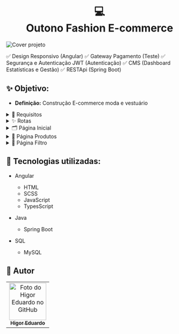 <h1 align="center">
  💻<br>Outono Fashion E-commerce
</h1>
<img src="" alt="Cover projeto" />

✅ Design Responsivo (Angular)
✅ Gateway Pagamento (Teste)
✅ Segurança e Autenticação JWT (Autenticação)
✅ CMS (Dashboard Estatísticas e Gestão)
✅ RESTApi (Spring Boot)

## ✨ Objetivo:

- **Definição:** Construção E-commerce moda e vestuário

<details>
<summary>📒 Requisitos</summary>

- **Produto**
    - Descritivo: Nome, Descrição, Detalhes, Imagem, Estoque, Peso, Dimensões
    - Deve possuir: Gênero (masculino), Categoria (acessorios), Tipo (oculos), Tamanho (unico), Marca (coca-cola), Cor (azul), Preço (380,00)
    - Deve possui modal de preview
    - Filtrar no máximo 15 por página de busca

- **Cliente**
    - Autenticação para acessar a conta
    - Autenticação para comentário
    - Autenticação para favorito
    - Autenticação para pagamento
    - Cadastro restrito para um CPF/CNPJ e E-mail

- **Gestão Produto**
    - Tipo depende da Categoria
    - Marca depende do Tipo

- **Gênero**
    - Masculino, Feminino, Menino, Menina, Unissex

- **Categorias**
    - Calçados, Roupas, Acessórios

- **Tipos**
    - *Calçados:* Botas, Chinelos, Chuteiras, Crocs, Sapatênis, Tênis
    - *Roupas:* Bermudas, Calças, Camisas, Jaquetas, Moletons, Shorts
    - *Acessórios:* Bonés, Malas, Meias, Mochilas, Óculos, Relógios

- **Tamanho**
    - PP, P, M, G, GG, XG, 20 - 50 (múltiplo 2), Único

- **Marcas**
    - *Calçados:* Adidas, Asics, Fila, Kappa, Mizuno, Nike, Oakley, Olympikus, Puma
    - *Roupas:* Adidas, Aramis, Armadilho, Calvin Klein, Colcci, Everlast, Lacoste, Nike, Reserva
    - *Acessórios:* Adidas, Amora, Capricho, Caterpillar, Coca Cola, Colcci, Everlast

- **Cores**
    - Amarelo, Azul Claro, Azul Escuro, Bege, Bordô, Branco, Cinza, Dourado, Laranja, Lilás, Marinho, Marrom, Preto, Rosa, Roxo
	- Verde, Verde Escuro, Verde Claro, Vermelho, Vinho, Violeta

- **Faixa de preço**
    - Menos 60, Entre (60 - 100), Entre (100 - 160), Entre (160 - 240), Entre (240 - 380), Entre (380 - 770), Mais 770

</details>

<details>
<summary>✨ Rotas</summary>

- **Raíz**
    - Página Inicial: `outonofashion.com`

- **Página Produtos**
    - Página Produtos Masculino: `/masculino`
    - Página Produtos Feminino: `/feminino`
    - Página Produtos Menino: `/menino`
    - Página Produtos Menina: `/menina`

    - Página Produtos Promoções [Unissex]: `/promocoes`
    - Página Produtos Calçados [Unissex]: `/calcados`
    - Página Produtos Roupas [Unissex]: `/roupas`
    - Página Produtos Acessórios [Unissex]: `/acessorios`
    - Página Produtos Marcas [Unissex]: `/marcas`

- **Página Filtro**
    - Página Filtro Calçados: `/calcados/produtos?tipo-produto=chinelo?genero=masculino&tamanho=40&marca=coca-cola&cor=azul&preco=60-100`
    - Página Filtro Roupas: `/roupas/produtos?tipo-produto=biquini&genero=feminino&tamanho=m&marca=billabong&cor=verde&preco=100-160`
    - Página Filtro Acessórios: `/acessorios/produtos?tipo-produto=oculos&genero=menino&tamanho=50&marca=atitude&cor=prata&preco=240-380`
    - Página Filtro Marcas: `/marcas/produtos?marca=adidas?tipo-produto=agasalho&genero=menina&tamanho=p&cor=rosa&preco=380-770&sort=ofertas`

- **Página Autenticação**
    - Página Login/Cadastro: `/login`
    - Página Cadastro Confirmação: `/login/cadastrado`
    - Página Login Pagamento: `/login/finalizar-compra`

- **Página Dados Cliente**
    - Página Conta: `/conta`
    - Página Favorito: `/conta/favoritos`

- **Página Itens Compra**
    - Página Carrinho: `/carrinho`

- **Página Pagamento**
    - Página Finalizar Compra: `/finalizar-compra`
    - Página Confirmação: `/finalizar-compra/confirmacao`

- **Página Institucionais**
    - Página Sobre: `/sobre`
    - Página Política de Privacidade: `/politicas-privacidade`
    - Página Não Encontrada: `/pagina-nao-encontrada`
    - *Página Contato: `/contato`

- **Página Gerência**
    - Página CMS: `/cms`

- **Página Novidades**
    - Página Blog: `/blog`

</details>

<details>
<summary>🗂️ Página Inicial</summary>

- **Slideshow de Campanha [Hero]**
    - Imagem Background
    - Link Produtos
- **Seção de Ofertas [Campanha]**
    - Nome Campanha
    - Descrição Oferta
    - Imagem Background
    - Link Produtos
- **Produtos Gênero [Carrosel]**
    - Últimos Adicionados
    - Nome Produto
    - Preço
- **Banner [CTA]**
    - Nome Banner
    - Descrição Banner
    - Imagem Background
    - Link Produtos
- **Mais Vendidos [Carrosel]**
    - Mais Vendidos [Unissex]
    - Nome Produto
    - Preço
- **Top Marcas [Carrosel]**
    - Logo Marcas
- **Newsletter [Lead]**
    - Imagem Background
    - Oferta [Isca]
    - Regras Oferta
    - Form E-mail
    - Box Icons
        - Nome
        - Descrição

</details>

<details>
<summary>🎁 Página Produtos</summary>

- **Slideshow de Campanha [Hero]**
    - Imagem Background
    - Link Produtos
- **Produtos Miniatura [Categorização]**
    - Nome
    - Imagem
- **Container Ads [Campanha]**
    - Imagem
    - Link Produtos
- **Mais Baratos [Carrosel]**
    - Mais Vendidos [Unissex]
    - Nome Produto
    - Preço
- **Container Ads [Campanha]**
    - Imagem
    - Link Produtos
- **Novos [Carrosel]**
    - Mais Vendidos [Unissex]
    - Nome Produto
    - Preço
- **Banner [CTA]**
    - Nome Banner
    - Descrição Banner
    - Imagem Background
    - Link Produtos

</details>

<details>
<summary>🎯 Página Filtro</summary>

- **Banner [Hero]**
    - Imagem Background
    - Breadcrumb
- **Sidebar [Filtro]**
    - Gênero
    - Tipo de Produto
    - Tamanho
    - Marca
    - Cor
    - Preço
- **List [Card Produto]**
    - Ordenação
        Mais Populares
        Mais Vendidos
        Lançamentos
        Ofertas
        Maior Preço
        Menor Preço
        Melhor Avaliados
    - Card Container
- **Ofertas [Carrosel]**
- **Novidade [Carrosel]**

</details>

## 💼 Tecnologias utilizadas:

- Angular
  - HTML
  - SCSS
  - JavaScript
  - TypesScript

- Java
  - Spring Boot

- SQL
  - MySQL

<h2>🦄 Autor</h2>

<table>
  <tr>
    <td align="center">
      <a href="https://github.com/bhigoreduardo">
        <img src="https://avatars.githubusercontent.com/u/96431991?v=4" width="100px;" alt="Foto do Higor Eduardo no GitHub"/><br>
        <sub>
          <b>Higor Eduardo</b>
        </sub>
      </a>
    </td>
  </tr>
</table>